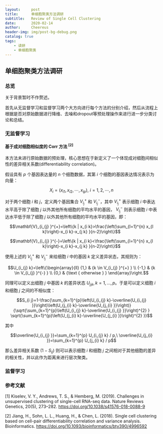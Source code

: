 ```yaml
---
layout:     post
title:      单细胞聚类方法调研
subtitle:   Review of Single Cell Clustering
date:       2020-02-14
author:     Cheereus
header-img: img/post-bg-debug.png
catalog: true
tags:
    - 读研
    - 单细胞聚类
---
```


## 单细胞聚类方法调研

### 总览

关于背景暂时不作赘述。

首先从无监督学习和监督学习两个大方向进行每个方法的分别介绍，然后从流程上根据是否对原始数据进行降维、去噪和dropout等预处理操作来进行进一步分类讨论和总结。

### 无监督学习

#### 基于成对细胞相似度的 Corr 方法 <sup>[2]</sup>

本方法未进行原始数据的预处理，核心思想在于新定义了一个体现成对细胞间相似性的差异相关系数(differentiability correlation)。

假设具有 $p$ 个基因表达量的 $n$ 个细胞数据，其第 $i$ 个细胞的基因表达情况表示为向量：

$$X_i=(x_{i1},x_{i2},\cdots,x_{ip}),\ i=1,2,\cdots,n$$

对于两个细胞 $i$ 和 $j$，定义两个基因集合 $V_{i_j}^+$ 和 $V_{i_j}^-$，其中 $V_{i_j}^+$ 表示细胞 $i$ 中表达水平高于除了细胞 $j$ 以外其他所有细胞的平均水平的基因， $V_{i_j}^-$ 则表示细胞 $i$ 中表达水平低于除了细胞 $j$ 以外其他所有细胞的平均水平的基因，即：

$$\mathbf{V}_{i_{j} }^{+}=\left\{k | x_{i k}>\frac{\left(\sum_{l=1}^{n} x_{l k}\right)-x_{i k}-x_{j k} }{n-2}\right\}$$

$$\mathbf{V}_{i_{j} }^{-}=\left\{k | x_{i k}<\frac{\left(\sum_{l=1}^{n} x_{l k}\right)-x_{i k}-x_{j k} }{n-2}\right\}$$

使用上述的 $V_{i_j}^+$ 和 $V_{i_j}^-$ 来给细胞 $i$ 中的基因 $k$ 定义差异状态，其规则为：

$$U_{i_{j} k}=\left\{\begin{array}{ll}
{1,} & {k \in V_{i_{j} }^{+} } \\
{-1,} & {k \in V_{i_{j} }^{-} } \\
{0,} & {\text { otherwise } }
\end{array}\right.$$

同理可以定义出细胞 $j$ 中基因 $k$ 的差异状态 $U_{j_{i} k}, k=1, \ldots, p$。于是可以定义细胞 $i$ 和细胞 $j$ 之间的不相似度：

$$S_{i j}=1-\frac{\sum_{k=1}^{p}\left(U_{i_{j} k}-\overline{U_{i_{j} }}\right)\left(U_{j_{i} k}-\overline{U_{j_{i} }}\right)}{\sqrt{\sum_{k=1}^{p}\left(U_{i_{j} k}-\overline{U_{i_{j} }}\right)^{2} } \sqrt{\sum_{k=1}^{p}\left(U_{j_{i} k}-\overline{U_{j_{i} }}\right)^{2} }}$$

其中

$$\overline{U_{i_{j} }}=\sum_{k=1}^{p} U_{i_{j} k} / p,\ \overline{U_{j_{i} }}=\sum_{k=1}^{p} U_{j_{i} k} / p$$

那么差异相关系数 $\left(1-S_{i j}\right)$ 则可以表示细胞 $i$ 和细胞 $j$ 之间相对于其他细胞的差异的相关性，并以此作为距离来进行层次聚类。

### 监督学习

### 参考文献

[1] Kiselev, V. Y., Andrews, T. S., & Hemberg, M. (2019). Challenges in unsupervised clustering of single-cell RNA-seq data. Nature Reviews Genetics, 20(5), 273–282. <https://doi.org/10.1038/s41576-018-0088-9>

[2] Jiang, H., Sohn, L. L., Huang, H., & Chen, L. (2018). Single cell clustering based on cell-pair differentiability correlation and variance analysis. Bioinformatics. <https://doi.org/10.1093/bioinformatics/bty390/4996592>
